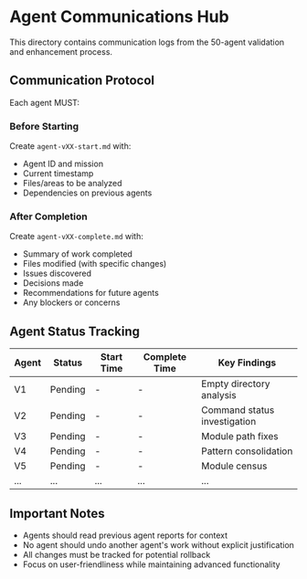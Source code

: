 # Agent Communications Hub

This directory contains communication logs from the 50-agent validation and enhancement process.

## Communication Protocol

Each agent MUST:

### Before Starting
Create `agent-vXX-start.md` with:
- Agent ID and mission
- Current timestamp
- Files/areas to be analyzed
- Dependencies on previous agents

### After Completion
Create `agent-vXX-complete.md` with:
- Summary of work completed
- Files modified (with specific changes)
- Issues discovered
- Decisions made
- Recommendations for future agents
- Any blockers or concerns

## Agent Status Tracking

| Agent | Status | Start Time | Complete Time | Key Findings |
|-------|--------|------------|---------------|--------------|
| V1 | Pending | - | - | Empty directory analysis |
| V2 | Pending | - | - | Command status investigation |
| V3 | Pending | - | - | Module path fixes |
| V4 | Pending | - | - | Pattern consolidation |
| V5 | Pending | - | - | Module census |
| ... | ... | ... | ... | ... |

## Important Notes

- Agents should read previous agent reports for context
- No agent should undo another agent's work without explicit justification
- All changes must be tracked for potential rollback
- Focus on user-friendliness while maintaining advanced functionality